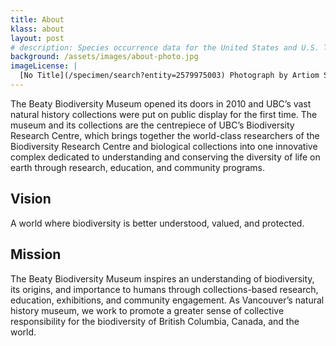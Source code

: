 ```yaml
---
title: About
klass: about
layout: post
# description: Species occurrence data for the United States and U.S. Territories.
background: /assets/images/about-photo.jpg
imageLicense: |
  [No Title](/specimen/search?entity=2579975003) Photograph by Artiom Shostak, 2010. licensed under [CC-BY-NC-SA 2.0](https://creativecommons.org/licenses/by-nc-sa/2.0/)
---
```


The Beaty Biodiversity Museum opened its doors in 2010 and UBC’s vast natural history collections were put on public display for the first time. The museum and its collections are the centrepiece of UBC’s Biodiversity Research Centre, which brings together the world-class researchers of the Biodiversity Research Centre and biological collections into one innovative complex dedicated to understanding and conserving the diversity of life on earth through research, education, and community programs.

## Vision
A world where biodiversity is better understood, valued, and protected.

## Mission
The Beaty Biodiversity Museum inspires an understanding of biodiversity, its origins, and importance to humans through collections-based research, education, exhibitions, and community engagement. As Vancouver’s natural history museum, we work to promote a greater sense of collective responsibility for the biodiversity of British Columbia, Canada, and the world.
